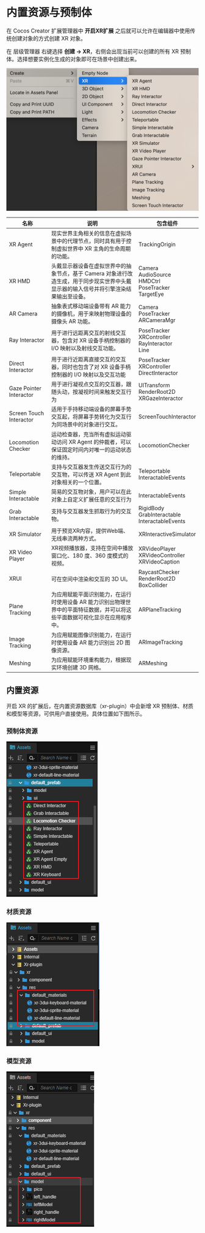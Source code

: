 # 内置资源与预制体

在 Cocos Creator 扩展管理器中 **开启XR扩展** 之后就可以允许在编辑器中使用传统创建对象的方式创建 XR 对象。

在 层级管理器 右键选择 **创建 -> XR**，右侧会出现当前可以创建的所有 XR 预制体。选择想要实例化生成的对象即可在场景中创建出来。

<img src="assets/create_xr_node.png" alt="create_xr_node" style="zoom:50%;" />

|名称|说明|包含组件|
| ---------------------------------------------- | --------------------------------------------------- | ----------------------------------- |
| XR Agent                | 现实世界主角相关的信息在虚拟场景中的代理节点，同时具有用于控制虚拟世界中 XR 主角的生命周期的功能。 | TrackingOrigin                                               |
| XR HMD                  | 头戴显示器设备在虚拟世界中的抽象节点，基于 Camera 对象进行改造生成，用于同步现实世界中头戴显示器的输入信号并将引擎渲染结果输出至设备。 | Camera<br />AudioSource<br />HMDCtrl<br />PoseTracker<br />TargetEye |
| AR Camera               | 抽象表式移动端设备带有 AR 能力的摄像机，用于来映射物理设备的摄像头 AR 功能。 | Camera<br />PoseTracker<br />ARCameraMgr                     |
| Ray Interactor          | 用于进行远距离交互的射线交互器，包含对 XR 设备手柄控制器的 I/O 映射以及射线交互功能。 | PoseTracker<br />XRController<br />RayInteractor<br />Line   |
| Direct Interactor       | 用于进行近距离直接交互的交互器，同时也包含了对 XR 设备手柄控制器的 I/O 映射以及交互功能 | PoseTracker<br />XRController<br />DirectInteractor          |
| Gaze Pointer Interactor | 用于进行凝视点交互的交互器，跟随头动，按凝视时间来触发交互行为 | UITransform<br />RenderRoot2D<br />XRGazeInteractor          |
| Screen Touch Interactor | 适用于手持移动端设备的屏幕手势交互起，将屏幕手势转化为交互行为同场景中的对象进行交互。 | ScreenTouchInteractor                                        |
| Locomotion Checker      | 运动检查器，充当所有虚拟运动驱动访问 XR Agent 的仲裁者，可以保证固定时间内对唯一的运动状态的维持。 | LocomotionChecker                                            |
| Teleportable            | 支持与交互器发生传送交互行为的交互物，可以传送 XR Agent 到此对象相关的一个位置。 | Teleportable<br />InteractableEvents                         |
| Simple Interactable     | 简易的交互物对象，用户可以在此对象上自定义扩展任意的交互行为 | InteractableEvents                                           |
| Grab Interactable       | 支持与交互器发生抓取行为的交互物。                           | RigidBody<br />GrabInteractable<br />InteractableEvents      |
| XR Simulator            | 用于预览XR内容，提供Web端、无线串流两种方式。                | XRInteractiveSimulator                                       |
| XR Video Player         | XR视频播放器，支持在空间中播放窗口化、180 度、360 度模式的视频。 | XRVideoPlayer<br />XRVideoController<br />XRVideoCaption     |
| XRUI                    | 可在空间中渲染和交互的 3D UI。                                | RaycastChecker<br />RenderRoot2D<br />BoxCollider            |
| Plane Tracking          | 为应用赋能平面识别能力，在运行时使用设备 AR 能力识别出物理世界中的平面特征数据，并可以将这些平面数据可视化显示在应用程序中。 | ARPlaneTracking                                              |
| Image Tracking          | 为应用赋能图像识别能力，在运行时使用设备 AR 能力识别出 2D 图像资源。 | ARImageTracking                                              |
| Meshing                 | 为应用赋能环境重构能力，根据现实环境创建 3D 网格。           | ARMeshing                                                    |

## 内置资源

开启 XR 的扩展后，在内置资源数据库（xr-plugin）中会新增 XR 预制体、材质和模型等资源，可供用户直接使用。具体位置如下图所示。

### 预制体资源

![prefabs](assets/prefabs.png)

### 材质资源

![material](assets/material.png)

### 模型资源

![model](assets/model.png)
